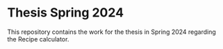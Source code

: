 # Thesis Spring 2024
This repository contains the work for the thesis in Spring 2024 regarding the Recipe calculator.

